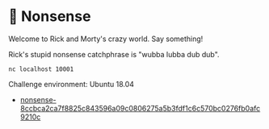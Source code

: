 # 📃 Nonsense

Welcome to Rick and Morty's crazy world. Say something!

Rick's stupid nonsense catchphrase is "wubba lubba dub dub".

```nc localhost 10001```

Challenge environment: Ubuntu 18.04

- [nonsense-8ccbca2ca7f8825c843596a09c0806275a5b3fdf1c6c570bc0276fb0afc9210c](nonsense/service/share/nonsense)
